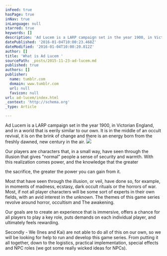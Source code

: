 ```yaml
---
inFeed: true
hasPage: true
inNav: true
inLanguage: null
starred: true
keywords: []
description: 'Ad Lucem is a LARP campaign set in the year 1900, in Victorian England, and in a world that is eerily similar to our own. It is in the middle of an occult revival, it is on the brink of change and there is an energy born from the freshly dawned, new century in the air. '
datePublished: '2016-01-04T10:00:23.468Z'
dateModified: '2016-01-04T10:00:20.812Z'
author: []
title: 'What is Ad Lucem '
sourcePath: _posts/2015-11-23-ad-lucem.md
published: true
authors: []
publisher:
  name: tumblr.com
  domain: www.tumblr.com
  url: null
  favicon: null
url: ad-lucem/index.html
_context: 'http://schema.org'
_type: Article

---
```

Ad Lucem is a LARP campaign set in the year 1900, in Victorian England, and in a world that is eerily similar to our own. It is in the middle of an occult revival, it is on the brink of change and there is an energy born from the freshly dawned, new century in the air.
![](https://s3-us-west-2.amazonaws.com/the-grid-img/p/6416f104f6b3a8686091049edf6ad1d4a0e17ae7.jpg)

Our players are characters that, in a small way, have seen through the illusion that gives "normal" people a sense of security and warmth. With this realization comes power, and the knowledge that the greater

the sacrifice, the greater the power you can gain from it.

Most that have seen through the illusion, or veil, have done so, for example, in moments of madness, ecstasy, dark occult rituals or the horrors of war. Most, if not all player characters will be some sort of experts in their own fields, with an avid interest in the unknown. The themes of this game series revolve around horror, occultism and The awakening.

Our goals are to create an experience that is immersive, offers a chance for all players to play a key role, puts demands on each individual player, and ultimately feels rewarding.

Secondly - We (Ines and Kai) are not able to do all of this on our own, so we will be looking for help to run and develop this game series. From putting it all together, down to the logistics, practical implementation, special effects and NPC roles (we got some really wicked ideas for NPCs).